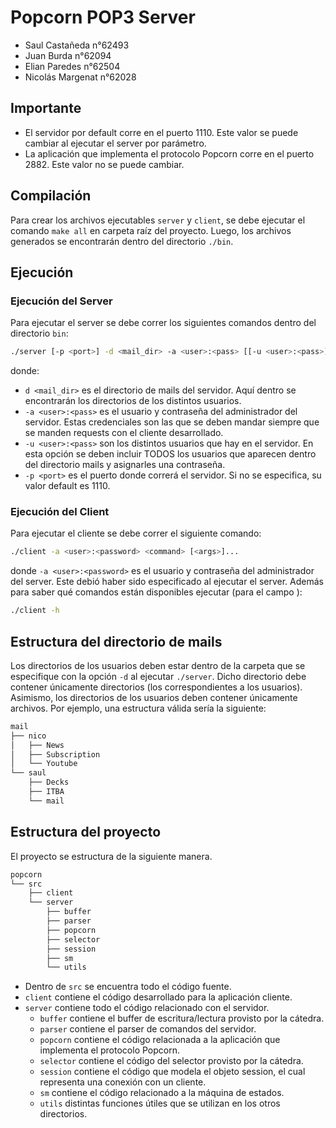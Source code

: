 # Popcorn POP3 Server

- Saul Castañeda n°62493
- Juan Burda n°62094
- Elian Paredes n°62504
- Nicolás Margenat n°62028
  
## Importante
- El servidor por default corre en el puerto 1110. Este valor se puede cambiar al ejecutar el server por parámetro.
- La aplicación que implementa el protocolo Popcorn corre en el puerto 2882. Este valor no se puede cambiar.

## Compilación
Para crear los archivos ejecutables `server` y `client`, se debe ejecutar el comando `make all` en carpeta raíz del proyecto.
Luego, los archivos generados se encontrarán dentro del directorio `./bin`.

## Ejecución
### Ejecución del Server
Para ejecutar el server se debe correr los siguientes comandos dentro del directorio `bin`:
```bash
./server [-p <port>] -d <mail_dir> -a <user>:<pass> [[-u <user>:<pass>]...]
```
donde: 
- `d <mail_dir>` es el directorio de mails del servidor. Aquí dentro se encontrarán los directorios de los distintos usuarios.
- `-a <user>:<pass>` es el usuario y contraseña del administrador del servidor. Estas credenciales son las que se deben mandar siempre que se manden requests con el cliente desarrollado.
- `-u <user>:<pass>` son los distintos usuarios que hay en el servidor. En esta opción se deben incluir TODOS los usuarios que aparecen dentro del directorio mails y asignarles una contraseña.
- `-p <port>` es el puerto donde correrá el servidor. Si no se especifica, su valor default es 1110.

### Ejecución del Client
Para ejecutar el cliente se debe correr el siguiente comando:
```bash
./client -a <user>:<password> <command> [<args>]...
```
donde `-a <user>:<password>` es el usuario y contraseña del administrador del server. Este debió haber sido especificado al ejecutar el server.
Además para saber qué comandos están disponibles ejecutar (para el campo <command>):
```bash
./client -h
```

## Estructura del directorio de mails
Los directorios de los usuarios deben estar dentro de la carpeta que se especifique con la opción `-d` al ejecutar `./server`.
Dicho directorio debe contener únicamente directorios (los correspondientes a los usuarios). Asimismo, los directorios de los usuarios deben contener únicamente archivos.
Por ejemplo, una estructura válida sería la siguiente:
```bash
mail
├── nico
│   ├── News
│   ├── Subscription
│   └── Youtube
└── saul
    ├── Decks
    ├── ITBA
    └── mail
```

## Estructura del proyecto
El proyecto se estructura de la siguiente manera.
```bash
popcorn
└── src
    ├── client
    └── server
        ├── buffer
        ├── parser
        ├── popcorn
        ├── selector
        ├── session
        ├── sm
        └── utils
```
- Dentro de `src` se encuentra todo el código fuente.
- `client` contiene el código desarrollado para la aplicación cliente.
- `server` contiene todo el código relacionado con el servidor.
    - `buffer` contiene el buffer de escritura/lectura provisto por la cátedra.
    - `parser` contiene el parser de comandos del servidor.
    - `popcorn` contiene el código relacionada a la aplicación que implementa el protocolo Popcorn.
    - `selector` contiene el código del selector provisto por la cátedra.
    - `session` contiene el código que modela el objeto session, el cual representa una conexión con un cliente.
    - `sm` contiene el código relacionado a la máquina de estados.
    - `utils` distintas funciones útiles que se utilizan en los otros directorios.
